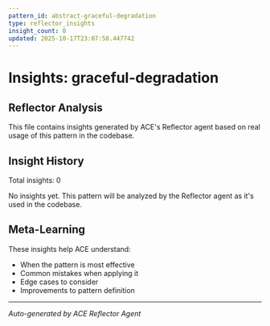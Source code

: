 ```yaml
---
pattern_id: abstract-graceful-degradation
type: reflector_insights
insight_count: 0
updated: 2025-10-17T23:07:58.447742
---
```

# Insights: graceful-degradation

## Reflector Analysis

This file contains insights generated by ACE's Reflector agent based on real usage of this pattern in the codebase.

## Insight History

Total insights: 0

No insights yet. This pattern will be analyzed by the Reflector agent as it's used in the codebase.

## Meta-Learning

These insights help ACE understand:
- When the pattern is most effective
- Common mistakes when applying it
- Edge cases to consider
- Improvements to pattern definition

---

*Auto-generated by ACE Reflector Agent*
